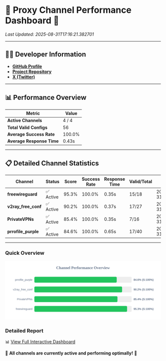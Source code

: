 # 🌟 Proxy Channel Performance Dashboard 🌟

_Last Updated: 2025-08-31T17:16:21.382701_

---

## 👩‍💻 Developer Information

- **[GitHub Profile](https://github.com/4n0nymou3)**  
- **[Project Repository](https://github.com/4n0nymou3/multi-proxy-config-fetcher)**  
- **[X (Twitter)](https://x.com/4n0nymou3)**  

---

## 📊 Performance Overview

| Metric                | Value       |
|-----------------------|-------------|
| **Active Channels**   | 4 / 4       |
| **Total Valid Configs** | 56          |
| **Average Success Rate** | 100.0%      |
| **Average Response Time** | 0.43s       |

---

## 📋 Detailed Channel Statistics

| Channel          | Status     | Score  | Success Rate | Response Time | Valid/Total | Last Success               |
|------------------|------------|--------|--------------|---------------|-------------|----------------------------|
| **freewireguard**  | ✅ Active  | 95.3%  | 100.0% | 0.35s         | 15/18       | 2025-08-31T17:16:21.380960 |
| **v2ray_free_conf**  | ✅ Active  | 90.2%  | 100.0% | 0.37s         | 17/27       | 2025-08-31T17:16:20.620328 |
| **PrivateVPNs**  | ✅ Active  | 85.4%  | 100.0% | 0.35s         | 7/16       | 2025-08-31T17:16:21.004466 |
| **prrofile_purple**  | ✅ Active  | 84.6%  | 100.0% | 0.65s         | 17/40       | 2025-08-31T17:16:20.176575 |

---

### Quick Overview
<div align="center">
  <a href="https://raw.githubusercontent.com/nullluser/NullRepo/refs/heads/main/assets/channel_stats_chart.svg">
    <img src="https://raw.githubusercontent.com/nullluser/NullRepo/refs/heads/main/assets/channel_stats_chart.svg" alt="Source Performance Statistics" width="800">
  </a>
</div>

### Detailed Report
📊 [View Full Interactive Dashboard](https://htmlpreview.github.io/?https://github.com/nullluser/NullRepo/blob/main/assets/performance_report.html)

🎉 **All channels are currently active and performing optimally!** 🎉
